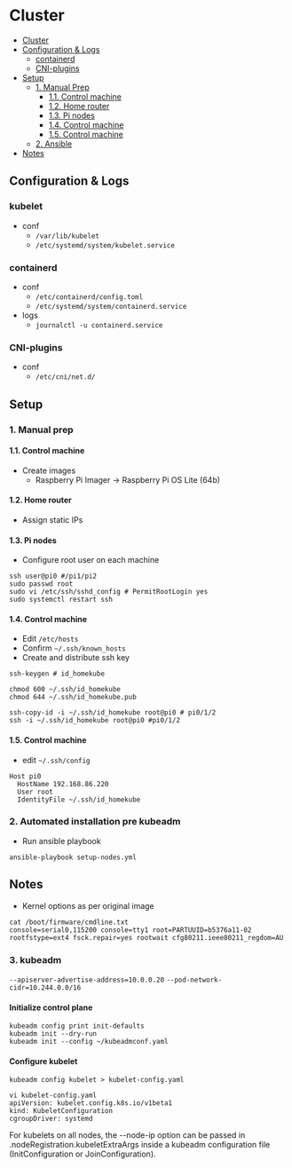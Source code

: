 # Cluster

<!-- TOC -->
* [Cluster](#cluster)
* [Configuration & Logs](#configuration--logs)
  * [containerd](#containerd)
  * [CNI-plugins](#cni-plugins)
* [Setup](#setup)
  * [1. Manual Prep](#1-manual-prep)
    * [1.1. Control machine](#11-control-machine)
    * [1.2. Home router](#12-home-router)
    * [1.3. Pi nodes](#13-pi-nodes)
    * [1.4. Control machine](#14-control-machine)
    * [1.5. Control machine](#15-control-machine)
  * [2. Ansible](#2-ansible)
* [Notes](#notes)
<!-- /TOC -->

## Configuration & Logs

### kubelet
- conf
  - `/var/lib/kubelet`
  - `/etc/systemd/system/kubelet.service`

### containerd
- conf
  - `/etc/containerd/config.toml`
  - `/etc/systemd/system/containerd.service`
- logs
  - `journalctl -u containerd.service`

### CNI-plugins
- conf
  - `/etc/cni/net.d/`

## Setup

### 1. Manual prep

#### 1.1. Control machine
- Create images
    - Raspberry Pi Imager -> Raspberry Pi OS Lite (64b)

#### 1.2. Home router
- Assign static IPs

#### 1.3. Pi nodes
- Configure root user on each machine

```shell
ssh user@pi0 #/pi1/pi2
sudo passwd root
sudo vi /etc/ssh/sshd_config # PermitRootLogin yes
sudo systemctl restart ssh 
```

#### 1.4. Control machine
- Edit `/etc/hosts`
- Confirm `~/.ssh/known_hosts`
- Create and distribute ssh key

```shell
ssh-keygen # id_homekube

chmod 600 ~/.ssh/id_homekube
chmod 644 ~/.ssh/id_homekube.pub

ssh-copy-id -i ~/.ssh/id_homekube root@pi0 # pi0/1/2
ssh -i ~/.ssh/id_homekube root@pi0 #pi0/1/2
```

#### 1.5. Control machine
- edit `~/.ssh/config`

```shell
Host pi0
  HostName 192.168.86.220
  User root
  IdentityFile ~/.ssh/id_homekube
```
### 2. Automated installation pre kubeadm
- Run ansible playbook

```shell
ansible-playbook setup-nodes.yml
```

## Notes
- Kernel options as per original image

```shell
cat /boot/firmware/cmdline.txt
console=serial0,115200 console=tty1 root=PARTUUID=b5376a11-02 rootfstype=ext4 fsck.repair=yes rootwait cfg80211.ieee80211_regdom=AU
```

### 3. kubeadm
`--apiserver-advertise-address=10.0.0.20`
`--pod-network-cidr=10.244.0.0/16`

#### Initialize control plane
```shell
kubeadm config print init-defaults
kubeadm init --dry-run
kubeadm init --config ~/kubeadmconf.yaml
```

#### Configure kubelet
```shell
kubeadm config kubelet > kubelet-config.yaml

vi kubelet-config.yaml
apiVersion: kubelet.config.k8s.io/v1beta1
kind: KubeletConfiguration
cgroupDriver: systemd
```

For kubelets on all nodes, the --node-ip option can be passed in .nodeRegistration.kubeletExtraArgs inside a kubeadm configuration file (InitConfiguration or JoinConfiguration).